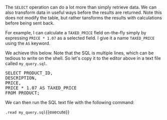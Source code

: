 
The `SELECT` operation can do a lot more than simply retrieve data. We can also transform data in useful ways before the results are returned. Note this does not modify the table, but rather tansforms the results with calculations before being sent back.

For example, I can calculate a `TAXED_PRICE` field on-the-fly simply by expressing `PRICE * 1.07` as a selected field. I give it a name `TAXED_PRICE` using the `AS` keyword. 

We achieve this below. Note that the SQL is multiple lines, which can be tedious to write on the shell. So let's copy it to the editor above in a text file called `my_query.sql`. 

<pre class="file" data-filename="my_query.sql" data-target="replace">
SELECT PRODUCT_ID,
DESCRIPTION,
PRICE,
PRICE * 1.07 AS TAXED_PRICE
FROM PRODUCT;
</pre>

We can then run the SQL text file with the following command: 

`.read my_query.sql`{{execute}}
